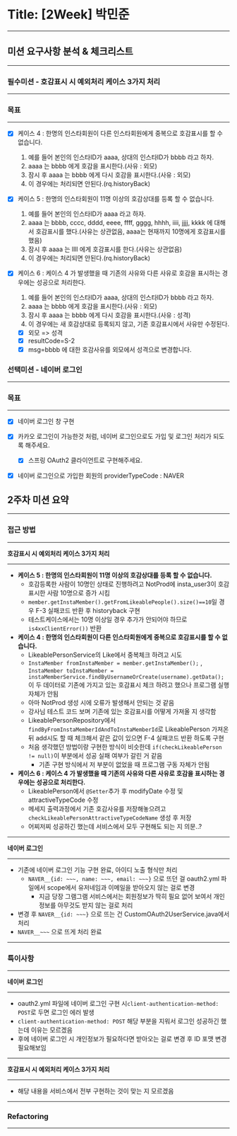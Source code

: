 # Title: [2Week] 박민준

---
## 미션 요구사항 분석 & 체크리스트

---
### 필수미션 - 호감표시 시 예외처리 케이스 3가지 처리

---
### 목표

---
- [x] 케이스 4 : 한명의 인스타회원이 다른 인스타회원에게 중복으로 호감표시를 할 수 없습니다.
  1. 예를 들어 본인의 인스타ID가 aaaa, 상대의 인스타ID가 bbbb 라고 하자.
  1. aaaa 는 bbbb 에게 호감을 표시한다.(사유 : 외모)
  1. 잠시 후 aaaa 는 bbbb 에게 다시 호감을 표시한다.(사유 : 외모)
  1. 이 경우에는 처리되면 안된다.(rq.historyBack)

- [x] 케이스 5 : 한명의 인스타회원이 11명 이상의 호감상대를 등록 할 수 없습니다.
  1. 예를 들어 본인의 인스타ID가 aaaa 라고 하자.
  1. aaaa 는 bbbb, cccc, dddd, eeee, ffff, gggg, hhhh, iiii, jjjj, kkkk 에 대해서 호감표시를 했다.(사유는 상관없음, aaaa는 현재까지 10명에게 호감표시를 했음)
  1. 잠시 후 aaaa 는 llll 에게 호감표시를 한다.(사유는 상관없음)
  1. 이 경우에는 처리되면 안된다.(rq.historyBack)

- [x] 케이스 6 : 케이스 4 가 발생했을 때 기존의 사유와 다른 사유로 호감을 표시하는 경우에는 성공으로 처리한다.
  1. 예를 들어 본인의 인스타ID가 aaaa, 상대의 인스타ID가 bbbb 라고 하자.
  1. aaaa 는 bbbb 에게 호감을 표시한다.(사유 : 외모)
  1. 잠시 후 aaaa 는 bbbb 에게 다시 호감을 표시한다.(사유 : 성격)
  1. 이 경우에는 새 호감상대로 등록되지 않고, 기존 호감표시에서 사유만 수정된다.
  - [x] 외모 => 성격
  - [x] resultCode=S-2
  - [x] msg=bbbb 에 대한 호감사유를 외모에서 성격으로 변경합니다.

### 선택미션 - 네이버 로그인

---
### 목표

---
- [x] 네이버 로그인 창 구현
- [x] 카카오 로그인이 가능한것 처럼, 네이버 로그인으로도 가입 및 로그인 처리가 되도록 해주세요.
  - [x] 스프링 OAuth2 클라이언트로 구현해주세요.
- [x] 네이버 로그인으로 가입한 회원의 providerTypeCode : NAVER


## 2주차 미션 요약

---

### 접근 방법

---
**호감표시 시 예외처리 케이스 3가지 처리**

---
- **케이스 5 : 한명의 인스타회원이 11명 이상의 호감상대를 등록 할 수 없습니다.**
  - 호감등록한 사람이 10명인 상태로 진행하려고 NotProd에 insta_user3이 호감표시한 사람 10명으로 증가 시킴
  - ```member.getInstaMember().getFromLikeablePeople().size()==10```일 경우 F-3 실패코드 반환 후 historyback 구현
  - 테스트케이스에서는 10명 이상일 경우 추가가 안되어야 하므로 ```is4xxClientError())``` 반환
- **케이스 4 : 한명의 인스타회원이 다른 인스타회원에게 중복으로 호감표시를 할 수 없습니다.**
  - LikeablePersonService의 Like에서 중복체크 하려고 시도
  - ```InstaMember fromInstaMember = member.getInstaMember();```
  , ```InstaMember toInstaMember = instaMemberService.findByUsernameOrCreate(username).getData();``` 이 두 데이터로 기존에 가지고 있는 호감표시 체크 하려고 했으나
  프로그램 실행 자체가 안됨
  - 아마 NotProd 생성 시에 오류가 발생해서 안되는 것 같음
  - 강사님 테스트 코드 보며 기존에 있는 호감표시를 어떻게 가져올 지 생각함
  - LikeablePersonRepository에서 ```findByFromInstaMemberIdAndToInstaMemberId```로 LikeablePerson 가져온 뒤 add시도 할 때 체크해서 같은 값이 있으면 F-4 실패코드 반환 하도록 구현
  - 처음 생각했던 방법이랑 구현한 방식이 비슷한데 ```if(checkLikeablePerson != null)```이 부분에서 성공 실패 여부가 갈린 거 같음
    - 기존 구현 방식에서 저 부분이 없었을 때 프로그램 구동 자체가 안됨
- **케이스 6 : 케이스 4 가 발생했을 때 기존의 사유와 다른 사유로 호감을 표시하는 경우에는 성공으로 처리한다.**
  - LikeablePerson에서 ```@Setter```추가 후 modifyDate 수정 및 attractiveTypeCode 수정
  - 메세지 출력과정에서 기존 호감사유를 저장해놓으려고 ```checkLikeablePersonAttractiveTypeCodeName``` 생성 후 저장
  - 어찌저찌 성공하긴 했는데 서비스에서 모두 구현해도 되는 지 의문..?
---
**네이버 로그인**

---
- 기존에 네이버 로그인 기능 구현 완료, 아이디 노출 형식만 처리
  - ```NAVER__{id: ~~~, name: ~~~, email: ~~~}``` 으로 뜨던 걸 oauth2.yml 파일에서 scope에서 유저네임과 이메일을 받아오지 않는 걸로 변경
    - 지금 당장 그램그램 서비스에서는 회원정보가 딱히 필요 없어 보여서 개인정보를 아무것도 받지 않는 걸로 처리
- 변경 후 ```NAVER__{id: ~~~}``` 으로 뜨는 건 CustomOAuth2UserService.java에서 처리
- ```NAVER__~~~``` 으로 뜨게 처리 완료
---
### 특이사항

---
**네이버 로그인**

---
- oauth2.yml 파일에 네이버 로그인 구현 시```client-authentication-method: POST```로 두면 로그인 에러 발생
- ```client-authentication-method: POST``` 해당 부분을 지워서 로그인 성공하긴 했는데 이유는 모르겠음
- 후에 네이버 로그인 시 개인정보가 필요하다면 받아오는 걸로 변경 후 ID 포맷 변경 필요해보임
---
**호감표시 시 예외처리 케이스 3가지 처리**

---
- 해당 내용을 서비스에서 전부 구현하는 것이 맞는 지 모르겠음
---
### Refactoring

---